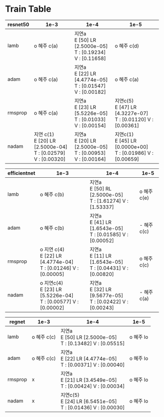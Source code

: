 # Train Table




| resnet50 | 1e-3                                                         | 1e-4                                                         | 1e-5                                                         |
| -------- | ------------------------------------------------------------ | ------------------------------------------------------------ | ------------------------------------------------------------ |
| lamb     | o 혜주 c(a)                                                  | 지연a<br />E [50]  LR [2.5000e-05]<br />T : [0.19234] V : [0.11658] | o 혜주 c(d)                                                  |
| adam     | o 혜주 c(a)                                                  | 지연a<br />E [22]  LR [4.4774e-05]<br /> T : [0.01547] V : [0.00182] | o 혜주 c(a)                                                  |
| rmsprop  | o 혜주 c(a)                                                  | 지연a<br />E [23] LR  [5.5226e-05] <br />T : [0.01033] V : [0.00154] | 지연c(5)<br />E [47]  LR [4.3227e-07]<br />T : [0.01120] V : [0.00361] |
| nadam    | 지연 c(1)<br />E [20]  LR [2.5000e-04]<br />T : [0.02579] V : [0.00320] | 지연a<br />E [20]  LR [2.5000e-05] <br />T : [0.00953] V : [0.00164] | 지연c(1)<br />E [45] LR [0.0000e+00]<br />T : [0.01986] V : [0.00659] |

| efficientnet | 1e-3                                                         | 1e-4                                                         | 1e-5        |
| ------------ | ------------------------------------------------------------ | ------------------------------------------------------------ | ----------- |
| lamb         | o 혜주 c(b)                                                  | 지연a<br />E [50] RL [2.5000e-05]<br />T : [1.61274] V : [1.53337] | o 혜주 c(e) |
| adam         | o 혜주 c(b)                                                  | 지연a<br />E [41]  LR [1.6543e-05]<br />T : [0.01585] V : [0.00052] | - 혜주 c(c) |
| rmsprop      | o 지연 c(4)<br />E [22]  LR [4.4774e-04] <br />T : [0.01246] V : [0.00005] | 지연a<br />E [11] LR [1.6543e-05]<br />T : [0.04431] V : [0.00820] | o 혜주 c(c) |
| nadam        | o 지연c(4)<br />E [23]  LR [5.5226e-04] <br />T : [0.00577] V : [0.00002] | 지연a<br />E [32] LR [9.5677e-05]<br />T : [0.02422] V : [0.00243] | - 혜주 c(a) |

| regnet  | 1e-3        | 1e-4                                                         | 1e-5      |
| ------- | ----------- | ------------------------------------------------------------ | --------- |
| lamb    | o 혜주 c(c) | 지연a<br />E [50] LR [2.5000e-05]<br />T : [0.13482] V : [0.05515] | o 혜주 lo |
| adam    | o 혜주 c(c) | 지연a<br />E [22] LR [4.4774e-05] <br />T : [0.00371] V : [0.00040] | o 혜주 lo |
| rmsprop | x           | 지연a<br />E [21] LR [3.4549e-05]<br />T : [0.00424] V : [0.00034] | o 혜주 lo |
| nadam   | x           | 지연c(5)<br />E [24] LR [6.5451e-05]<br />T : [0.01436] V : [0.00030] | o 혜주 lo |

